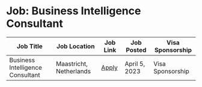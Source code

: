# Job: Business Intelligence Consultant 

| Job Title | Job Location | Job Link | Job Posted | Visa Sponsorship |
| --- | --- | --- | --- | --- |
| Business Intelligence Consultant  | Maastricht, Netherlands | [Apply](https://cac.mercedes-benz.com/vacancy-apply/OPE-101361) | April 5, 2023 | Visa Sponsorship |
